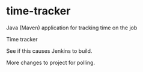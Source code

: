 # time-tracker
Java (Maven) application for tracking time on the job

Time tracker

See if this causes Jenkins to build.

More changes to project for polling.
